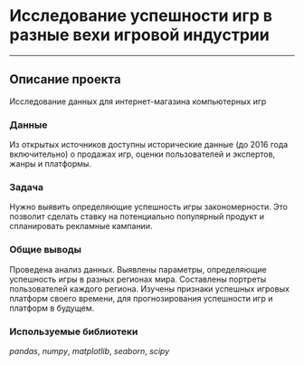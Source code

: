 # Исследование успешности игр в разные вехи игровой индустрии
___
## Описание проекта 

Исследование данных для интернет-магазина компьютерных игр

### Данные

Из открытых источников доступны исторические данные (до 2016 года включительно) о продажах игр, оценки пользователей и экспертов, жанры и платформы. 

### Задача

Нужно выявить определяющие успешность игры закономерности. Это позволит сделать ставку на потенциально популярный продукт и спланировать рекламные кампании.

### Общие выводы

Проведена анализ данных. Выявлены параметры, определяющие успешность игры в разных регионах мира. Составлены портреты
пользователей каждого региона. Изучены признаки успешных игровых платформ своего времени, для прогнозирования успешности 
игр и платформ в будущем.

### Используемые библиотеки
*pandas*, *numpy*, *matplotlib*, *seaborn*, *scipy*

